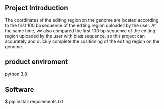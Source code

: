 

## Project Introduction
The coordinates of the editing region on the genome are located according to the first 100 bp sequence of the editing region uploaded by the user. At the same time, we also compared the first 100 bp sequence of the editing region uploaded by the user with blast sequence, so this project can accurately and quickly complete the positioning of the editing region on the genome.

## product enviroment
 python 3.8
## Software
$ pip install requirements.txt

